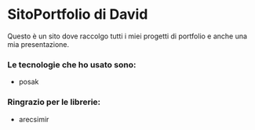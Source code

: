 # SitoPortfolio di David

Questo è un sito dove raccolgo tutti i miei progetti di portfolio e anche una mia presentazione.

### Le tecnologie che ho usato sono:
- posak

### Ringrazio per le librerie:
- arecsimir